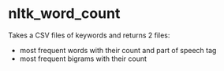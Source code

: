 # nltk_word_count

Takes a CSV files of keywords and returns 2 files:
- most frequent words with their count and part of speech tag
- most frequent bigrams with their count

